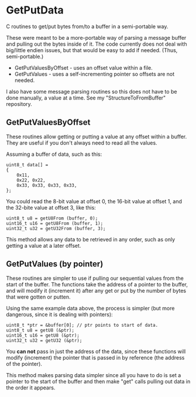 # GetPutData
C routines to get/put bytes from/to a buffer in a semi-portable way.

These were meant to be a more-portable way of parsing a message buffer and pulling out the bytes inside of it. The code currently does not deal with big/little endien issues, but that would be easy to add if needed. (Thus, semi-portable.)

* GetPutValuesByOffset - uses an offset value within a file.
* GetPutValues - uses a self-incrementing pointer so offsets are not needed.

I also have some message parsing routines so this does not have to be done manually, a value at a time. See my "StructureToFromBuffer" repository.

## GetPutValuesByOffset
These routines allow getting or putting a value at any offset within a buffer. They are useful if you don't always need to read all the values.

Assuming a buffer of data, such as this:
```
uint8_t data[] =
{
    0x11,
    0x22, 0x22,
    0x33, 0x33, 0x33, 0x33,
};
```
You could read the 8-bit value at offset 0, the 16-bit value at offset 1, and the 32-bite value at offset 3, like this:
```
uint8_t u8 = getU8From (buffer, 0);
uint16_t u16 = getU8From (buffer, 1);
uint32_t u32 = getU32From (buffer, 3);
```
This method allows any data to be retrieved in any order, such as only getting a value at a later offset.

## GetPutValues (by pointer)
These routines are simpler to use if pulling our sequential values from the start of the buffer. The functions take the address of a pointer to the buffer, and will modify it (increment it) after any get or put by the number of bytes that were gotten or putten.

Using the same example data above, the process is simpler (but more dangerous, since it is dealing with pointers):
```
uint8_t *ptr = &buffer[0]; // ptr points to start of data.
uint8_t u8 = getU8 (&ptr);
uint16_t u16 = getU8 (&ptr);
uint32_t u32 = getU32 (&ptr);
```
You **can not** pass in just the address of the data, since these functions will modify (increment) the pointer that is passed in by reference (the address of the pointer).

This method makes parsing data simpler since all you have to do is set a pointer to the start of the buffer and then make "get" calls pulling out data in the order it appears.
